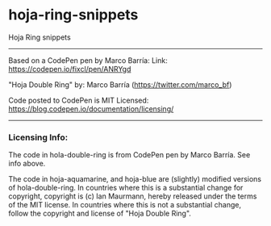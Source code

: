 # hoja-ring-snippets
Hoja Ring snippets


-----

Based on a CodePen pen by Marco Barría: Link: https://codepen.io/fixcl/pen/ANRYgd

"Hoja Double Ring"
by: Marco Barría (https://twitter.com/marco_bf)

Code posted to CodePen is MIT Licensed:
https://blog.codepen.io/documentation/licensing/

-----
### Licensing Info:

The code in hola-double-ring is from CodePen pen by Marco Barría. See info above.

The code in hoja-aquamarine, and hoja-blue are (slightly) modified versions of hola-double-ring. In countries where this is a substantial change for copyright, copyright is (c) Ian Maurmann, hereby released under the terms  of the MIT license. In countries where this is not a substantial change, follow the copyright and license of "Hoja Double Ring".
